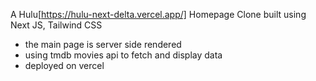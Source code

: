 A Hulu[https://hulu-next-delta.vercel.app/] Homepage Clone built using Next JS, Tailwind CSS

- the main page is server side rendered
- using tmdb movies api to fetch and display data
- deployed on vercel
